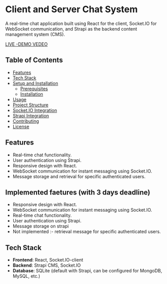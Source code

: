 # Client and Server Chat System

A real-time chat application built using React for the client, Socket.IO for WebSocket communication, and Strapi as the backend content management system (CMS).

[LIVE -DEMO VEDEO](https://drive.google.com/drive/folders/1DHNIKvWcqf1uAemkOx4ol16tWoqbLK5W?usp=drive_link)

## Table of Contents

- [Features](#features)
- [Tech Stack](#tech-stack)
- [Setup and Installation](#setup-and-installation)
  - [Prerequisites](#prerequisites)
  - [Installation](#installation)
- [Usage](#usage)
- [Project Structure](#project-structure)
- [Socket.IO Integration](#socketio-integration)
- [Strapi Integration](#strapi-integration)
- [Contributing](#contributing)
- [License](#license)

## Features

- Real-time chat functionality.
- User authentication using Strapi.
- Responsive design with React.
- WebSocket communication for instant messaging using Socket.IO.
- Message storage and retrieval for specific authenticated users.

## Implemented faetures (with 3 days deadline)

- Responsive design with React.
- WebSocket communication for instant messaging using Socket.IO.
- Real-time chat functionality.
- User authentication using Strapi.
- Message storage on strapi
- Not implemented :-  retrieval message for specific authenticated users.

## Tech Stack

- **Frontend**: React, Socket.IO-client
- **Backend**: Strapi CMS, Socket.IO
- **Database**: SQLite (default with Strapi, can be configured for MongoDB, MySQL, etc.)


